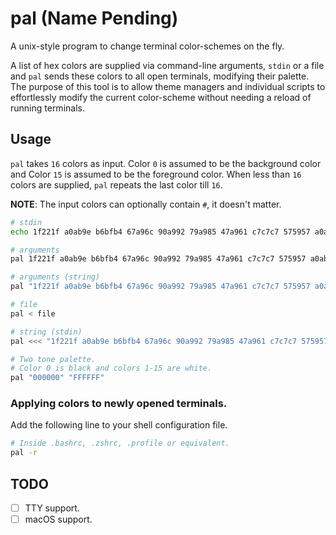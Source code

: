 # pal (Name Pending)

A unix-style program to change terminal color-schemes on the fly.

A list of hex colors are supplied via command-line arguments, `stdin` or a file and `pal` sends these colors to all open terminals, modifying their palette. The purpose of this tool is to allow theme managers and individual scripts to effortlessly modify the current color-scheme without needing a reload of running terminals.

## Usage

`pal` takes `16` colors as input. Color `0` is assumed to be the background color and Color `15` is assumed to be the foreground color. When less than `16` colors are supplied, `pal` repeats the last color till `16`.

**NOTE**: The input colors can optionally contain `#`, it doesn't matter.

```sh
# stdin
echo 1f221f a0ab9e b6bfb4 67a96c 90a992 79a985 47a961 c7c7c7 575957 a0ab9e b6bfb4 67a96c 90a992 79a985 47a961 c7c7c7 | pal

# arguments
pal 1f221f a0ab9e b6bfb4 67a96c 90a992 79a985 47a961 c7c7c7 575957 a0ab9e b6bfb4 67a96c 90a992 79a985 47a961 c7c7c7

# arguments (string)
pal "1f221f a0ab9e b6bfb4 67a96c 90a992 79a985 47a961 c7c7c7 575957 a0ab9e b6bfb4 67a96c 90a992 79a985 47a961 c7c7c7"

# file
pal < file

# string (stdin)
pal <<< "1f221f a0ab9e b6bfb4 67a96c 90a992 79a985 47a961 c7c7c7 575957 a0ab9e b6bfb4 67a96c 90a992 79a985 47a961 c7c7c7"

# Two tone palette.
# Color 0 is black and colors 1-15 are white.
pal "000000" "FFFFFF"
```

### Applying colors to newly opened terminals.

Add the following line to your shell configuration file.

```sh
# Inside .bashrc, .zshrc, .profile or equivalent.
pal -r
```

## TODO

- [ ] TTY support.
- [ ] macOS support.
